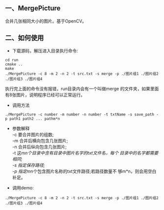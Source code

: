 
## 一、MergePicture
合并几张相同大小的图片。基于OpenCV。

## 二、如何使用

* 下载源码，解压进入目录执行命令:  
```
cd run
cmake ..
make
./MergePicture -c 8 -m 2 -n 2 -t src.txt -s merge -p ./图片组1 ./图片组2 ./图片组3 ./图片组4
```
执行完上面的命令没有报错，run目录内会有一个叫做merge
的文件夹，如果里面有8张图片，说明程序已经可以正常运行。
* 调用方法  
```
./MergePicture -c number -m number -n number -t txtName -s save_path -p path1 path2 ... pathm*n
 ```
* 参数解释  
-c 要合并图片的组数;  
-m 合并后横向包含几张图片;  
-n 合并后纵向包含几张图片;  
-t 这m*n个目录中含有目录中图片名字的txt文件名，每个
目录中的名字都需要相同;  
-s 指定保存路径;  
-p 指定m*n个包含图片名称的txt文件路径;若路径数量不
够m*n，则会用空白补足。  

* 调用demo:  
```
./MergePicture -c 8 -m 2 -n 2 -t src.txt -s merge -p ./图片组1 ./图片组2 ./图片组3 ./图片组4
```